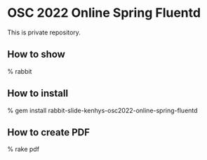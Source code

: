 # OSC 2022 Online Spring Fluentd

This is private repository.

## How to show

  % rabbit

## How to install

  % gem install rabbit-slide-kenhys-osc2022-online-spring-fluentd

## How to create PDF

  % rake pdf

